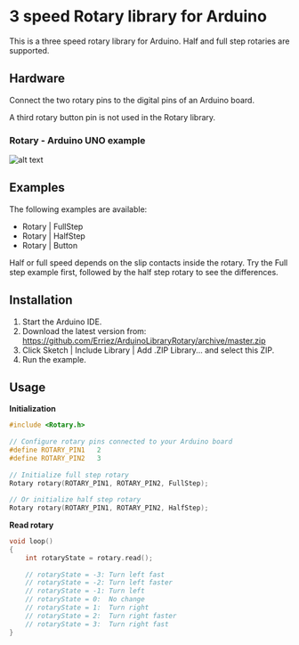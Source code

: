 # 3 speed Rotary library for Arduino

This is a three speed rotary library for Arduino. Half and full step rotaries 
are supported.

## Hardware
Connect the two rotary pins to the digital pins of an Arduino board.

A third rotary button pin is not used in the Rotary library.

### Rotary - Arduino UNO example
![alt text](https://github.com/Erriez/ArduinoLibraryRotary/extras/FrtizingRotary.png "3-pin Rotary Arduino connection")


## Examples
The following examples are available:
* Rotary | FullStep
* Rotary | HalfStep
* Rotary | Button

Half or full speed depends on the slip contacts inside the rotary. Try the Full 
step example first, followed by the half step rotary to see the differences.

## Installation
1. Start the Arduino IDE.
2. Download the latest version from:  
   https://github.com/Erriez/ArduinoLibraryRotary/archive/master.zip
3. Click Sketch | Include Library | Add .ZIP Library... and select this ZIP.
5. Run the example.

## Usage

**Initialization**
```c++
#include <Rotary.h>
  
// Configure rotary pins connected to your Arduino board
#define ROTARY_PIN1   2
#define ROTARY_PIN2   3
  
// Initialize full step rotary
Rotary rotary(ROTARY_PIN1, ROTARY_PIN2, FullStep);
  
// Or initialize half step rotary
Rotary rotary(ROTARY_PIN1, ROTARY_PIN2, HalfStep);
```

**Read rotary**
```c++
void loop()
{
    int rotaryState = rotary.read();
  
    // rotaryState = -3: Turn left fast
    // rotaryState = -2: Turn left faster
    // rotaryState = -1: Turn left
    // rotaryState = 0:  No change
    // rotaryState = 1:  Turn right
    // rotaryState = 2:  Turn right faster
    // rotaryState = 3:  Turn right fast
}
```
